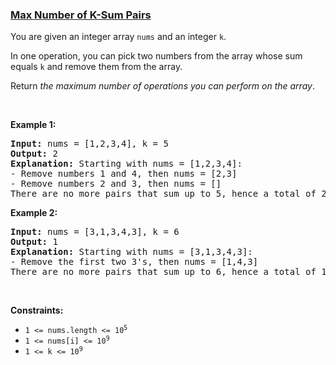 ### [Max Number of K-Sum Pairs](https://leetcode.com/problems/max-number-of-k-sum-pairs)

<p>You are given an integer array <code>nums</code> and an integer <code>k</code>.</p>

<p>In one operation, you can pick two numbers from the array whose sum equals <code>k</code> and remove them from the array.</p>

<p>Return <em>the maximum number of operations you can perform on the array</em>.</p>

<p>&nbsp;</p>
<p><strong>Example 1:</strong></p>

<pre>
<strong>Input:</strong> nums = [1,2,3,4], k = 5
<strong>Output:</strong> 2
<strong>Explanation:</strong> Starting with nums = [1,2,3,4]:
- Remove numbers 1 and 4, then nums = [2,3]
- Remove numbers 2 and 3, then nums = []
There are no more pairs that sum up to 5, hence a total of 2 operations.</pre>

<p><strong>Example 2:</strong></p>

<pre>
<strong>Input:</strong> nums = [3,1,3,4,3], k = 6
<strong>Output:</strong> 1
<strong>Explanation:</strong> Starting with nums = [3,1,3,4,3]:
- Remove the first two 3&#39;s, then nums = [1,4,3]
There are no more pairs that sum up to 6, hence a total of 1 operation.</pre>

<p>&nbsp;</p>
<p><strong>Constraints:</strong></p>

<ul>
	<li><code>1 &lt;= nums.length &lt;= 10<sup>5</sup></code></li>
	<li><code>1 &lt;= nums[i] &lt;= 10<sup>9</sup></code></li>
	<li><code>1 &lt;= k &lt;= 10<sup>9</sup></code></li>
</ul>
